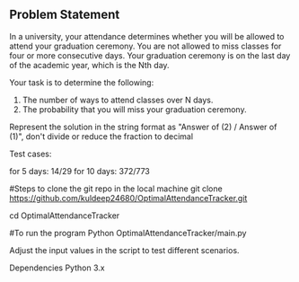 
## Problem Statement

In a university, your attendance determines whether you will be
allowed to attend your graduation ceremony.
You are not allowed to miss classes for four or more consecutive days.
Your graduation ceremony is on the last day of the academic year,
which is the Nth day.

 
 Your task is to determine the following:

1. The number of ways to attend classes over N days.
2. The probability that you will miss your graduation ceremony.

Represent the solution in the string format as "Answer of (2) / Answer
of (1)", don't  divide or reduce the fraction to decimal

Test cases:

for 5 days: 14/29
for 10 days: 372/773

#Steps to clone the git repo in the local machine
git clone https://github.com/kuldeep24680/OptimalAttendanceTracker.git

cd OptimalAttendanceTracker

#To run the program
Python OptimalAttendanceTracker/main.py

Adjust the input values in the script to test different scenarios.

Dependencies
Python 3.x

